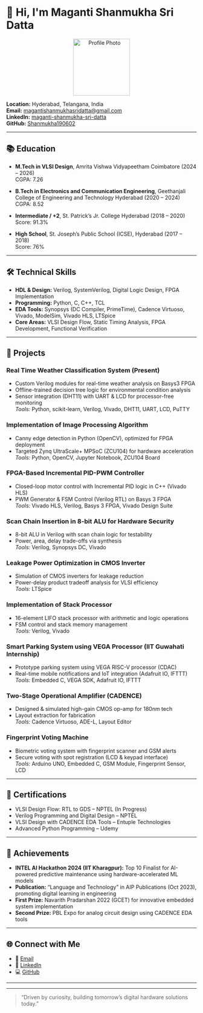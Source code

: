 # 👋 Hi, I'm Maganti Shanmukha Sri Datta

<p align="center">
  <img src="https://user-images.githubusercontent.com/insert-your-image-path-here.jpg" alt="Profile Photo" width="150">
</p>

**Location:** Hyderabad, Telangana, India  
**Email:** [magantishanmukhasridatta@gmail.com](mailto:magantishanmukhasridatta@gmail.com)  
**LinkedIn:** [maganti-shanmukha-sri-datta](https://www.linkedin.com/in/maganti-shanmukha-sri-datta-72a408240/)  
**GitHub:** [Shanmukha190602](https://github.com/Shanmukha190602)

---

## 📚 Education

- **M.Tech in VLSI Design**, Amrita Vishwa Vidyapeetham Coimbatore (2024 – 2026)  
  CGPA: 7.26

- **B.Tech in Electronics and Communication Engineering**, Geethanjali College of Engineering and Technology Hyderabad (2020 – 2024)  
  CGPA: 8.52

- **Intermediate / +2**, St. Patrick’s Jr. College Hyderabad (2018 – 2020)  
  Score: 91.3%

- **High School**, St. Joseph’s Public School (ICSE), Hyderabad (2017 – 2018)  
  Score: 76%

---

## 🛠️ Technical Skills

- **HDL & Design:** Verilog, SystemVerilog, Digital Logic Design, FPGA Implementation  
- **Programming:** Python, C, C++, TCL  
- **EDA Tools:** Synopsys (DC Compiler, PrimeTime), Cadence Virtuoso, Vivado, ModelSim, Vivado HLS, LTSpice  
- **Core Areas:** VLSI Design Flow, Static Timing Analysis, FPGA Development, Functional Verification

---

## 🚀 Projects

### Real Time Weather Classification System (Present)
- Custom Verilog modules for real-time weather analysis on Basys3 FPGA
- Offline-trained decision tree logic for environmental condition analysis
- Sensor integration (DHT11) with UART & LCD for processor-free monitoring  
  _Tools:_ Python, scikit-learn, Verilog, Vivado, DHT11, UART, LCD, PuTTY

### Implementation of Image Processing Algorithm
- Canny edge detection in Python (OpenCV), optimized for FPGA deployment
- Targeted Zynq UltraScale+ MPSoC (ZCU104) for hardware acceleration  
  _Tools:_ Python, OpenCV, Jupyter Notebook, ZCU104 Board

### FPGA-Based Incremental PID-PWM Controller
- Closed-loop motor control with Incremental PID logic in C++ (Vivado HLS)
- PWM Generator & FSM Control (Verilog RTL) on Basys 3 FPGA  
  _Tools:_ Vivado HLS, Verilog, Basys 3 FPGA, Vivado Design Suite

### Scan Chain Insertion in 8-bit ALU for Hardware Security
- 8-bit ALU in Verilog with scan chain logic for testability
- Power, area, delay trade-offs via synthesis  
  _Tools:_ Verilog, Synopsys DC, Vivado

### Leakage Power Optimization in CMOS Inverter
- Simulation of CMOS inverters for leakage reduction
- Power-delay product tradeoff analysis for VLSI efficiency  
  _Tools:_ LTSpice

### Implementation of Stack Processor
- 16-element LIFO stack processor with arithmetic and logic operations
- FSM control and stack memory management  
  _Tools:_ Verilog, Vivado

### Smart Parking System using VEGA Processor (IIT Guwahati Internship)
- Prototype parking system using VEGA RISC-V processor (CDAC)
- Real-time mobile notifications and IoT integration (Adafruit IO, IFTTT)  
  _Tools:_ Embedded C, VEGA SDK, Adafruit IO, IFTTT

### Two-Stage Operational Amplifier (CADENCE)
- Designed & simulated high-gain CMOS op-amp for 180nm tech
- Layout extraction for fabrication  
  _Tools:_ Cadence Virtuoso, ADE-L, Layout Editor

### Fingerprint Voting Machine
- Biometric voting system with fingerprint scanner and GSM alerts
- Secure voting with spot registration (LCD & keypad interface)  
  _Tools:_ Arduino UNO, Embedded C, GSM Module, Fingerprint Sensor, LCD

---

## 🏅 Certifications

- VLSI Design Flow: RTL to GDS – NPTEL (In Progress)
- Verilog Programming and Digital Design – NPTEL
- VLSI Design with CADENCE EDA Tools – Entuple Technologies
- Advanced Python Programming – Udemy

---

## 🥇 Achievements

- **INTEL AI Hackathon 2024 (IIT Kharagpur):** Top 10 Finalist for AI-powered predictive maintenance using hardware-accelerated ML models
- **Publication:** “Language and Technology” in AIP Publications (Oct 2023), promoting digital learning in engineering
- **First Prize:** Navarith Pradarshan 2022 (GCET) for innovative embedded system implementation
- **Second Prize:** PBL Expo for analog circuit design using CADENCE EDA tools

---

## 🌐 Connect with Me

- 📧 [Email](mailto:magantishanmukhasridatta@gmail.com)
- 💼 [LinkedIn](https://www.linkedin.com/in/maganti-shanmukha-sri-datta-72a408240/)
- 💻 [GitHub](https://github.com/Shanmukha190602)

---

<!--
![Profile stats](https://github-readme-stats.vercel.app/api?username=Shanmukha190602&show_icons=true&theme=radical)
-->

<!-- Optionally add badges or fun facts below! -->

---

> “Driven by curiosity, building tomorrow’s digital hardware solutions today.”
